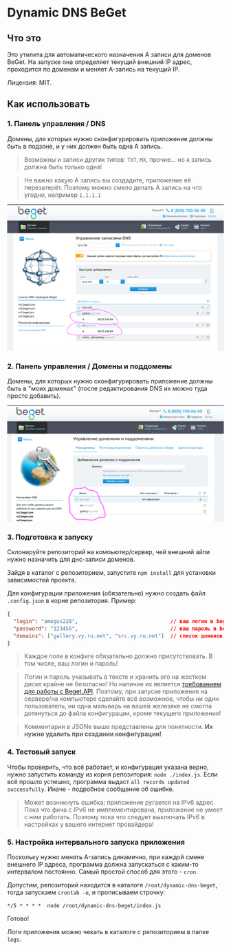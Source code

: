 # Dynamic DNS BeGet

## Что это

Это утилита для автоматического назначения A записи для доменов BeGet. На запуске она определяет текущий внешний IP адрес, проходится по доменам и меняет A-запись на текущий IP.

Лицензия: MIT.

## Как использовать

### 1. Панель управления / DNS

Домены, для которых нужно сконфигурировать приложение должны быть в подзоне, и у них должен быть одна A запись.

> Возможны и записи других типов: `TXT`, `MX`, прочие... но `A` запись должна быть только одна!

> Не важно какую A запись вы создадите, приложение её перезатерёт. Поэтому можно смело делать A запись на что угодно, например `1.1.1.1`


![пример](/docs/dns-records.png)

### 2. Панель управления / Домены и поддомены

Домены, для которых нужно сконфигурировать приложение должны быть в "моих доменах" (после редактирования DNS их можно туда просто добавить).

![пример](/docs/domains.png)

### 3. Подготовка к запуску

Склонируйте репозиторий на компьютер/сервер, чей внешний айпи нужно назначить для днс-записи доменов.

Зайдя в каталог с репозиторием, запустите `npm install` для установки зависимостей проекта.

Для конфигурации приложения (обязательно) нужно создать файл `.config.json` в корне репозитория. Пример:

```json
{
  "login": "amogus228",                              // ваш логин в beget
  "password": "123456",                              // ваш пароль в beget
  "domains": ["gallery.vy.ru.net", "src.vy.ru.net"]  // список доменов для смены IP адресов
}
```

> Каждое поле в конфиге обязательно должно присутствовать. В том числе, ваш логин и пароль!

> Логин и пароль указывать в тексте и хранить его на жестком диске крайне не безопасно! Но наличие их является [требованием для работы с Beget.API](https://beget.com/ru/kb/api/obshhij-princzip-raboty-s-api#sposob-vzaimodeystviya). Поэтому, при запуске приложения на сервере/на компьютере сделайте всё возможное, чтобы ни один пользователь, ни одна мальварь на вашей железяке не смогла дотянуться до файла конфигурации, кроме текущего приложения!

> Комментарии в JSONе выше представлены для понятности. **Их нужно удалить при создании конфигурации!**

### 4. Тестовый запуск

Чтобы проверить, что всё работает, и конфигурация указана верно, нужно запустить команду из корня репозитория: `node ./index.js`. Если всё прошло успешно, программа выдаст `all records updated successfully`. Иначе - подробное сообщение об ошибке.

> Может возникнуть ошибка: приложение ругается на IPv6 адрес. Пока что фича с IPv6 не имплементирована, приложение не умеет с ним работать. Поэтому пока что следует выключать IPv6 в настройках у вашего интернет провайдера!

### 5. Настройка интервального запуска приложения

Поскольку нужно менять A-запись динамично, при каждой смене внешнего IP адреса, программа должна запускаться с каким-то интервалом постоянно. Самый простой способ для этого - `cron`.

Допустим, репозиторий находится в каталоге `/root/dynamic-dns-beget`, тогда запускаем `crontab -e`, и прописываем строчку:

```
*/5 * * * *  node /root/dynamic-dns-beget/index.js
```

Готово!

Логи приложения можно чекать в каталоге с репозиторием в папке `logs`.